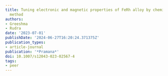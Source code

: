 ```yaml
---
title: Tuning electronic and magnetic properties of FeRh alloy by chemical and physical
  method
authors:
- Greeshma
- Rudra
date: '2023-07-01'
publishDate: '2024-06-27T16:20:24.371375Z'
publication_types:
- article-journal
publication: '*Pramana*'
doi: 10.1007/s12043-023-02567-4
tags:
- peer
---
```

